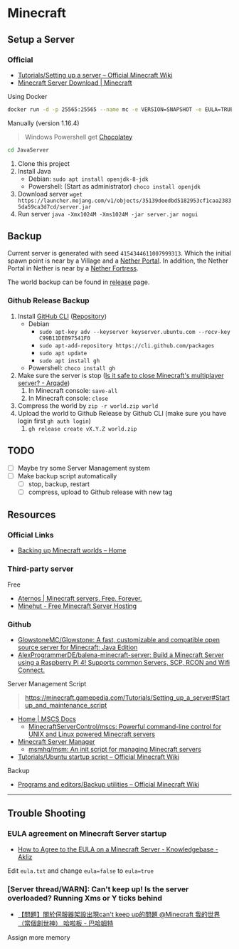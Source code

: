 # Minecraft

## Setup a Server

### Official

* [Tutorials/Setting up a server – Official Minecraft Wiki](https://minecraft.gamepedia.com/Tutorials/Setting_up_a_server)
* [Minecraft Server Download | Minecraft](https://www.minecraft.net/en-us/download/server)

Using Docker

```sh
docker run -d -p 25565:25565 --name mc -e VERSION=SNAPSHOT -e EULA=TRUE itzg/minecraft-server
```

Manually (version 1.16.4)

> Windows Powershell get [Chocolatey](https://chocolatey.org/install)

```sh
cd JavaServer
```

1. Clone this project
2. Install Java
   * Debian: `sudo apt install openjdk-8-jdk`
   * Powershell: (Start as administrator) `choco install openjdk`
3. Download server `wget https://launcher.mojang.com/v1/objects/35139deedbd5182953cf1caa23835da59ca3d7cd/server.jar`
4. Run server `java -Xmx1024M -Xms1024M -jar server.jar nogui`

## Backup

Current server is generated with seed `4154344611007999313`. Which the initial spawn point is near by a Village and a [Nether Portal](https://minecraft.gamepedia.com/Nether_portal). In addition, the Nether Portal in Nether is near by a [Nether Fortress](https://minecraft.gamepedia.com/Nether_Fortress).

The world backup can be found in [release](https://github.com/daviddwlee84/Minecraft/releases) page.

### Github Release Backup

1. Install [GitHub CLI](https://cli.github.com/) ([Repository](https://github.com/cli/cli))
   * Debian
     * `sudo apt-key adv --keyserver keyserver.ubuntu.com --recv-key C99B11DEB97541F0`
     * `sudo apt-add-repository https://cli.github.com/packages`
     * `sudo apt update`
     * `sudo apt install gh`
   * Powershell: `choco install gh`
2. Make sure the server is stop ([Is it safe to close Minecraft's multiplayer server? - Arqade](https://gaming.stackexchange.com/questions/19914/is-it-safe-to-close-minecrafts-multiplayer-server))
   1. In Minecraft console: `save-all`
   2. In Minecraft console: `close`
3. Compress the world by `zip -r world.zip world`
4. Upload the world to Github Release by Github CLI (make sure you have login first `gh auth login`)
   1. `gh release create vX.Y.Z world.zip`

## TODO

* [ ] Maybe try some Server Management system
* [ ] Make backup script automatically
  * [ ] stop, backup, restart
  * [ ] compress, upload to Github release with new tag

## Resources

### Official Links

* [Backing up Minecraft worlds – Home](https://help.minecraft.net/hc/en-us/articles/360034754912-Backing-up-Minecraft-worlds-)

### Third-party server

Free

* [Aternos | Minecraft servers. Free. Forever.](https://aternos.org/)
* [Minehut - Free Minecraft Server Hosting](https://minehut.com/)

### Github

* [GlowstoneMC/Glowstone: A fast, customizable and compatible open source server for Minecraft: Java Edition](https://github.com/GlowstoneMC/Glowstone)
* [AlexProgrammerDE/balena-minecraft-server: Build a Minecraft Server using a Raspberry Pi 4! Supports common Servers, SCP, RCON and Wifi Connect.](https://github.com/AlexProgrammerDE/balena-minecraft-server)

Server Management Script

> https://minecraft.gamepedia.com/Tutorials/Setting_up_a_server#Startup_and_maintenance_script

* [Home | MSCS Docs](https://minecraftservercontrol.github.io/docs/mscs)
  * [MinecraftServerControl/mscs: Powerful command-line control for UNIX and Linux powered Minecraft servers](https://github.com/MinecraftServerControl/mscs)
* [Minecraft Server Manager](http://msmhq.com/)
  * [msmhq/msm: An init script for managing Minecraft servers](https://github.com/msmhq/msm)
* [Tutorials/Ubuntu startup script – Official Minecraft Wiki](https://minecraft.gamepedia.com/Tutorials/Ubuntu_startup_script)

Backup

* [Programs and editors/Backup utilities – Official Minecraft Wiki](https://minecraft.gamepedia.com/Programs_and_editors/Backup_utilities)

---

## Trouble Shooting

### EULA agreement on Minecraft Server startup

* [How to Agree to the EULA on a Minecraft Server - Knowledgebase - Akliz](https://www.akliz.net/manage/knowledgebase/44/How-to-Agree-to-the-EULA-on-a-Minecraft-Server.html)

Edit `eula.txt` and change `eula=false` to `eula=true`

### [Server thread/WARN]: Can't keep up! Is the server overloaded? Running Xms or Y ticks behind

* [【問題】關於伺服器架設出現can't keep up的問題 @Minecraft 我的世界（當個創世神） 哈啦板 - 巴哈姆特](https://forum.gamer.com.tw/C.php?bsn=18673&snA=171740)

Assign more memory
